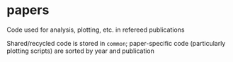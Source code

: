 # papers
Code used for analysis, plotting, etc. in refereed publications

Shared/recycled code is stored in `common`; paper-specific code (particularly plotting scripts) are sorted by year and publication
